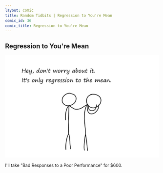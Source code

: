 ```yaml
---
layout: comic
title: Random Tidbits | Regression to You're Mean
comic_id: 36
comic_title: Regression to You're Mean
---
```


## Regression to You're Mean

<img id="img36" class="img-fluid" src="/assets/images/36.png">

I'll take "Bad Responses to a Poor Performance" for $600.
